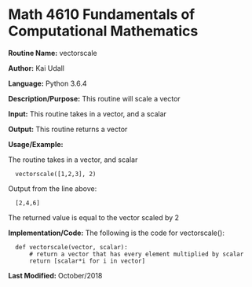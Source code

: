 # Math 4610 Fundamentals of Computational Mathematics

**Routine Name:**           vectorscale

**Author:** Kai Udall

**Language:** Python 3.6.4

**Description/Purpose:** This routine will scale a vector

**Input:** This routine takes in a vector, and a scalar

**Output:** This routine returns a vector

**Usage/Example:**

The routine takes in a vector, and scalar

      vectorscale([1,2,3], 2)

Output from the line above:

      [2,4,6]

The returned value is equal to the vector scaled by 2

**Implementation/Code:** The following is the code for vectorscale():

      def vectorscale(vector, scalar):
          # return a vector that has every element multiplied by scalar
          return [scalar*i for i in vector]

**Last Modified:** October/2018
